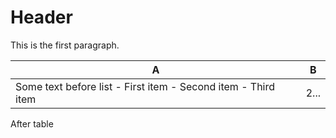 # Header

This is the first paragraph.

| A                                                              | B    |
|----------------------------------------------------------------|------|
| Some text before list  - First item - Second item - Third item | 2... |

After table